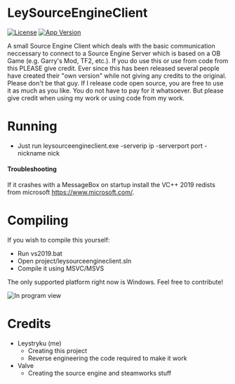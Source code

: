 # LeySourceEngineClient
[![License](https://img.shields.io/badge/license-MIT-green)](https://opensource.org/licenses/MIT)
[![App Version](https://img.shields.io/badge/version-v2.0.0-brightgreen)](https://github.com/Leystryku/mpbomberman_racket)

A small Source Engine Client which deals with the basic communication neccessary to connect to a Source Engine Server which is based on a OB Game (e.g. Garry's Mod, TF2, etc.). If you do use this or use from code from this PLEASE give credit. Ever since this has been released several people have created their "own version" while not giving any credits to the original. Please don't be that guy. If I release code open source, you are free to use it as much as you like. You do not have to pay for it whatsoever. But please give credit when using my work or using code from my work.

# Running
- Just run leysourceengineclient.exe -serverip ip -serverport port -nickname nick

#### Troubleshooting
If it crashes with a MessageBox on startup install the VC++ 2019 redists from microsoft https://www.microsoft.com/.


# Compiling
If you wish to compile this yourself:
- Run vs2019.bat
- Open project/leysourceengineclient.sln
- Compile it using MSVC/MSVS

The only supported platform right now is Windows. Feel free to contribute!

![In program view](https://raw.githubusercontent.com/Leystryku/leysourceengineclient/master/assets/preview.jpg)



# Credits
- Leystryku (me)
	* Creating this project
    * Reverse engineering the code required to make it work
- Valve
  * Creating the source engine and steamworks stuff
